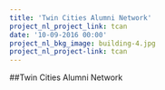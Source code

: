 ```yaml
---
title: 'Twin Cities Alumni Network'
project_nl_project_link: tcan
date: '10-09-2016 00:00'
project_nl_bkg_image: building-4.jpg
project_nl_project-link: tcan
---
```


##Twin Cities Alumni Network